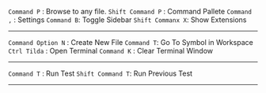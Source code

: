 `Command P` : Browse to any file.
`Shift Command P` : Command Pallete
`Command ,` : Settings
`Command B`: Toggle Sidebar
`Shift Commanx X`: Show Extensions

----

`Command Option N` : Create New File
`Command T`: Go To Symbol in Workspace
`Ctrl Tilda` : Open Terminal
`Command K` : Clear Terminal Window

----

`Command T` : Run Test
`Shift Command T`: Run Previous Test

----

